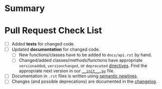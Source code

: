 # Summary

<!-- Please tell us what your pull request is about here. -->

# Pull Request Check List

<!--
This is just a friendly reminder about the most common mistakes.  Please make sure that you tick all boxes.  But please read our [contribution guide](https://github.com/hynek/environ-config/blob/main/.github/CONTRIBUTING.rst) at least once, it will save you unnecessary review cycles!

If an item doesn't apply to your pull request, **check it anyway** to make it apparent that there's nothing left to do.
-->

- [ ] Added **tests** for changed code.
- [ ] Updated **documentation** for changed code.
    - [ ] New functions/classes have to be added to `docs/api.rst` by hand.
    - [ ] Changed/added classes/methods/functions have appropriate `versionadded`, `versionchanged`, or `deprecated` [directives](http://www.sphinx-doc.org/en/stable/markup/para.html#directive-versionadded).
          Find the appropriate next version in our [``__init__.py``](https://github.com/hynek/environ-config/blob/main/src/environ_config/__init__.py) file.
- [ ] Documentation in `.rst` files is written using [semantic newlines](https://rhodesmill.org/brandon/2012/one-sentence-per-line/).
- [ ] Changes (and possible deprecations) are documented in the [changelog](https://github.com/hynek/environ-config/blob/main/CHANGELOG.rst).

<!--
If you have *any* questions to *any* of the points above, just **submit and ask**!  This checklist is here to *help* you, not to deter you from contributing!
-->
